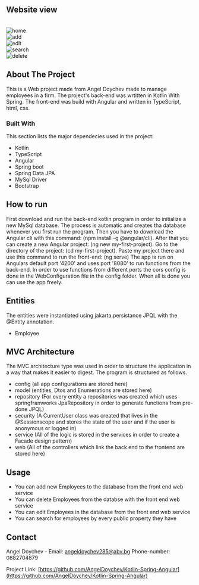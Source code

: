 
<a name="Kotlin-Spring-Angular"></a>



<!-- Website view -->
## Website view

<br />
<img src="https://i.postimg.cc/65ywpsG1/home.png" alt="home">
<br />
<img src="https://i.postimg.cc/ydD4YcD3/add.png" alt="add">
<br />
<img src="https://i.postimg.cc/28FJY20X/edit.png" alt="edit">
<br />
<img src="https://i.postimg.cc/GtRQS1n3/search.png" alt="search">
<br />
<img src="https://i.postimg.cc/YCLWgyTd/delete.png" alt="delete">
<br />



<!-- ABOUT THE PROJECT -->
## About The Project


This is a Web project made from Angel Doychev made to manage employees in a firm.
The project's back-end was wrtitten in Kotlin With Spring. The front-end 
was build with Angular and written in TypeScript, html, css. 



<!-- Build with -->
### Built With

This section lists the major dependecies used in the project:

* Kotlin
* TypeScript
* Angular
* Spring boot
* Spring Data JPA
* MySql Driver
* Bootstrap


<!-- How to run -->
## How to run

First download and run the back-end kotlin program in order to initialize a new MySql database.
The process is automatic and creates tha database whenever you first run the program.
Then you have to download the Angular cli with this command: (npm install -g @angular/cli).
After that you can create a new Angular project: (ng new my-first-project).
Go to the directory of the project: (cd my-first-project).
Paste my project there and use this command to run the front-end: (ng serve)
The app is run on Angulars default port '4200' and uses port '8080' to run functions
from the back-end. In order to use functions from different ports the cors config is 
done in the WebConfiguration file in the config folder.
When all is done you can use the app freely.



<!-- Entities -->
## Entities

The entities were instantiated using jakarta.persistance JPQL with the @Entity annotation.

- Employee


<!-- MVC architecture -->
## MVC Architecture 

The MVC architecture type was used in order to structure the application in a way that 
makes it easier to digest. The program is structured as follows.

- config (all app configurations are stored here)
- model (entities, Dtos and Enumerations are stored here)
- repository (For every entity a repositories was created which uses  springframworks JpaRepository in order to generate functions from pre-done JPQL)
- security (A CurrentUser class was created that lives in the @Sessionscope and stores the state of the user and if the user is anonymous or logged in)
- service (All of the logic is stored in the services in order to create a Facade design pattern)
- web (All of the controllers which link the back end to the frontend are stored here)



<!-- USAGE EXAMPLES -->
## Usage

- You can add new Employees to the database from the front end web service
- You can delete Employees from the databse with the front end web service
- You can edit Employees in the database from the front end web service
- You can search for employees by every public property they have


<!-- CONTACT -->
## Contact

Angel Doychev - Email: angeldoychev285@abv.bg Phone-number: 0882704879

Project Link: [https://github.com/AngelDoychev/Kotlin-Spring-Angular](https://github.com/AngelDoychev/Kotlin-Spring-Angular)


